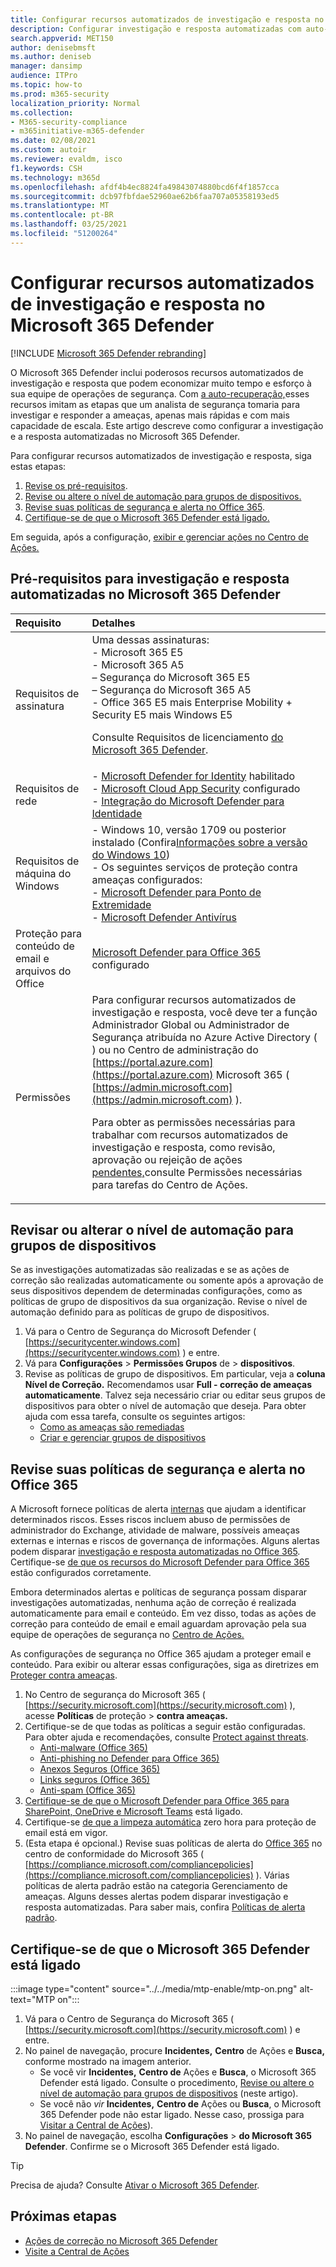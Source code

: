 ```yaml
---
title: Configurar recursos automatizados de investigação e resposta no Microsoft 365 Defender
description: Configurar investigação e resposta automatizadas com auto-recuperação no Microsoft 365 Defender
search.appverid: MET150
author: denisebmsft
ms.author: deniseb
manager: dansimp
audience: ITPro
ms.topic: how-to
ms.prod: m365-security
localization_priority: Normal
ms.collection:
- M365-security-compliance
- m365initiative-m365-defender
ms.date: 02/08/2021
ms.custom: autoir
ms.reviewer: evaldm, isco
f1.keywords: CSH
ms.technology: m365d
ms.openlocfilehash: afdf4b4ec8824fa49843074880bcd6f4f1857cca
ms.sourcegitcommit: dcb97fbfdae52960ae62b6faa707a05358193ed5
ms.translationtype: MT
ms.contentlocale: pt-BR
ms.lasthandoff: 03/25/2021
ms.locfileid: "51200264"
---
```

# <a name="configure-automated-investigation-and-response-capabilities-in-microsoft-365-defender"></a>Configurar recursos automatizados de investigação e resposta no Microsoft 365 Defender

[!INCLUDE [Microsoft 365 Defender rebranding](../includes/microsoft-defender.md)]

O Microsoft 365 [](m365d-autoir.md) Defender inclui poderosos recursos automatizados de investigação e resposta que podem economizar muito tempo e esforço à sua equipe de operações de segurança. Com [a auto-recuperação,](m365d-autoir.md#how-automated-investigation-and-self-healing-works)esses recursos imitam as etapas que um analista de segurança tomaria para investigar e responder a ameaças, apenas mais rápidas e com mais capacidade de escala. Este artigo descreve como configurar a investigação e a resposta automatizadas no Microsoft 365 Defender.

Para configurar recursos automatizados de investigação e resposta, siga estas etapas:

1. [Revise os pré-requisitos](#prerequisites-for-automated-investigation-and-response-in-microsoft-365-defender).
2. [Revise ou altere o nível de automação para grupos de dispositivos.](#review-or-change-the-automation-level-for-device-groups)
3. [Revise suas políticas de segurança e alerta no Office 365](#review-your-security-and-alert-policies-in-office-365).
4. [Certifique-se de que o Microsoft 365 Defender está ligado.](#make-sure-microsoft-365-defender-is-turned-on)

Em seguida, após a configuração, [exibir e gerenciar ações no Centro de Ações.](m365d-autoir-actions.md)

## <a name="prerequisites-for-automated-investigation-and-response-in-microsoft-365-defender"></a>Pré-requisitos para investigação e resposta automatizadas no Microsoft 365 Defender

|Requisito |Detalhes |
|:----|:----|
|Requisitos de assinatura |Uma dessas assinaturas: <br/>- Microsoft 365 E5<br/>- Microsoft 365 A5<br/>– Segurança do Microsoft 365 E5<br/>– Segurança do Microsoft 365 A5<br/>- Office 365 E5 mais Enterprise Mobility + Security E5 mais Windows E5<p> Consulte Requisitos de licenciamento [do Microsoft 365 Defender](./prerequisites.md#licensing-requirements).|
|Requisitos de rede |- [Microsoft Defender for Identity](/azure-advanced-threat-protection/what-is-atp) habilitado<br/>- [Microsoft Cloud App Security](/cloud-app-security/what-is-cloud-app-security) configurado<br/>- [Integração do Microsoft Defender para Identidade](/cloud-app-security/mdi-integration) |
|Requisitos de máquina do Windows |- Windows 10, versão 1709 ou posterior instalado (Confira[Informações sobre a versão do Windows 10](/windows/release-information/)) <br/>- Os seguintes serviços de proteção contra ameaças configurados:<br/>- [Microsoft Defender para Ponto de Extremidade](../defender-endpoint/configure-endpoints.md)<br/>- [Microsoft Defender Antivírus](/windows/security/threat-protection/windows-defender-antivirus/configure-windows-defender-antivirus-features) |
|Proteção para conteúdo de email e arquivos do Office |[Microsoft Defender para Office 365](/microsoft-365/security/office-365-security/defender-for-office-365#configure-atp-policies) configurado |
|Permissões | Para configurar recursos automatizados de investigação e resposta, você deve ter a função Administrador Global ou Administrador de Segurança atribuída no Azure Active Directory ( ) ou no Centro de administração do [https://portal.azure.com](https://portal.azure.com) Microsoft 365 ( [https://admin.microsoft.com](https://admin.microsoft.com) ).<p>Para obter as permissões necessárias para trabalhar com recursos automatizados de investigação e resposta, como revisão, aprovação ou rejeição de ações [pendentes,](m365d-action-center.md#required-permissions-for-action-center-tasks)consulte Permissões necessárias para tarefas do Centro de Ações. |

## <a name="review-or-change-the-automation-level-for-device-groups"></a>Revisar ou alterar o nível de automação para grupos de dispositivos

Se as investigações automatizadas são realizadas e se as ações de correção são realizadas automaticamente ou somente após a aprovação de seus dispositivos dependem de determinadas configurações, como as políticas de grupo de dispositivos da sua organização. Revise o nível de automação definido para as políticas de grupo de dispositivos.

1. Vá para o Centro de Segurança do Microsoft Defender ( [https://securitycenter.windows.com](https://securitycenter.windows.com) ) e entre.
2. Vá para **Configurações**  >  **Permissões Grupos** de  >  **dispositivos**.
3. Revise as políticas de grupo de dispositivos. Em particular, veja a **coluna Nível de Correção.** Recomendamos usar **Full - correção de ameaças automaticamente**.  Talvez seja necessário criar ou editar seus grupos de dispositivos para obter o nível de automação que deseja. Para obter ajuda com essa tarefa, consulte os seguintes artigos:
   - [Como as ameaças são remediadas](/windows/security/threat-protection/microsoft-defender-atp/automated-investigations#how-threats-are-remediated)
   - [Criar e gerenciar grupos de dispositivos](/windows/security/threat-protection/microsoft-defender-atp/machine-groups)

## <a name="review-your-security-and-alert-policies-in-office-365"></a>Revise suas políticas de segurança e alerta no Office 365

A Microsoft fornece políticas de alerta [internas](../../compliance/alert-policies.md) que ajudam a identificar determinados riscos. Esses riscos incluem abuso de permissões de administrador do Exchange, atividade de malware, possíveis ameaças externas e internas e riscos de governança de informações. Alguns alertas podem disparar [investigação e resposta automatizadas no Office 365](../office-365-security/office-365-air.md). Certifique-se [de que os recursos do Microsoft Defender para Office 365](/microsoft-365/security/office-365-security/defender-for-office-365) estão configurados corretamente.

Embora determinados alertas e políticas de segurança possam disparar investigações automatizadas, nenhuma ação de correção é realizada automaticamente para email e conteúdo. Em vez disso, todas as ações de correção para conteúdo de email e email aguardam aprovação pela sua equipe de operações de segurança no [Centro de Ações.](m365d-action-center.md)

As configurações de segurança no Office 365 ajudam a proteger email e conteúdo. Para exibir ou alterar essas configurações, siga as diretrizes em [Proteger contra ameaças](../office-365-security/protect-against-threats.md).

1. No Centro de segurança do Microsoft 365 ( [https://security.microsoft.com](https://security.microsoft.com) ), acesse **Políticas** de proteção  >  **contra ameaças.**
2. Certifique-se de que todas as políticas a seguir estão configuradas. Para obter ajuda e recomendações, consulte [Protect against threats](/microsoft-365/security/office-365-security/protect-against-threats).
   - [Anti-malware (Office 365)](../office-365-security/protect-against-threats.md#part-1---anti-malware-protection)
   - [Anti-phishing no Defender para Office 365)](../office-365-security/protect-against-threats.md#part-2---anti-phishing-protection)
   - [Anexos Seguros (Office 365)](../office-365-security/protect-against-threats.md#safe-attachments-policies-in-microsoft-defender-for-office-365)
   - [Links seguros (Office 365)](../office-365-security/protect-against-threats.md#safe-links-policies-in-microsoft-defender-for-office-365)
   - [Anti-spam (Office 365)](../office-365-security/protect-against-threats.md#part-3---anti-spam-protection)
3. [Certifique-se de que o Microsoft Defender para Office 365 para SharePoint, OneDrive e Microsoft Teams](../office-365-security/protect-against-threats.md#part-5---verify-safe-attachments-for-sharepoint-onedrive-and-microsoft-teams-is-turned-on) está ligado.
4. Certifique-se [de que a limpeza automática](../office-365-security/protect-against-threats.md#zero-hour-auto-purge-for-email-in-eop) zero hora para proteção de email está em vigor.
5. (Esta etapa é opcional.) Revise suas políticas de alerta do [Office 365](../../compliance/alert-policies.md) no centro de conformidade do Microsoft 365 ( [https://compliance.microsoft.com/compliancepolicies](https://compliance.microsoft.com/compliancepolicies) ). Várias políticas de alerta padrão estão na categoria Gerenciamento de ameaças. Alguns desses alertas podem disparar investigação e resposta automatizadas. Para saber mais, confira [Políticas de alerta padrão](../../compliance/alert-policies.md#default-alert-policies).

## <a name="make-sure-microsoft-365-defender-is-turned-on"></a>Certifique-se de que o Microsoft 365 Defender está ligado

:::image type="content" source="../../media/mtp-enable/mtp-on.png" alt-text="MTP on":::

1. Vá para o Centro de Segurança do Microsoft 365 ( [https://security.microsoft.com](https://security.microsoft.com) ) e entre.
2. No painel de navegação, procure **Incidentes,** **Centro** de Ações e **Busca,** conforme mostrado na imagem anterior.
   - Se você vir **Incidentes,** **Centro de** Ações e **Busca**, o Microsoft 365 Defender está ligado. Consulte o procedimento, [Revise ou altere o nível de automação para grupos de dispositivos](#review-or-change-the-automation-level-for-device-groups) (neste artigo).
   - Se você não *vir* **Incidentes,** **Centro de** Ações ou **Busca**, o Microsoft 365 Defender pode não estar ligado. Nesse caso, prossiga para [Visitar a Central de Ações](m365d-action-center.md)).
3. No painel de navegação, escolha **Configurações**  >  **do Microsoft 365 Defender**. Confirme se o Microsoft 365 Defender está ligado. 

> [!TIP]
> Precisa de ajuda? Consulte [Ativar o Microsoft 365 Defender](m365d-enable.md).

## <a name="next-steps"></a>Próximas etapas

- [Ações de correção no Microsoft 365 Defender](m365d-remediation-actions.md)
- [Visite a Central de Ações](m365d-action-center.md)
